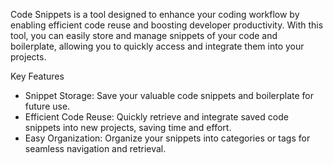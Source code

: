 Code Snippets is a tool designed to enhance your coding workflow by enabling efficient code reuse and boosting developer productivity. With this tool, you can easily store and manage snippets of your code and boilerplate, allowing you to quickly access and integrate them into your projects.

Key Features
- Snippet Storage: Save your valuable code snippets and boilerplate for future use.
- Efficient Code Reuse: Quickly retrieve and integrate saved code snippets into new projects, saving time and effort.
- Easy Organization: Organize your snippets into categories or tags for seamless navigation and retrieval.
